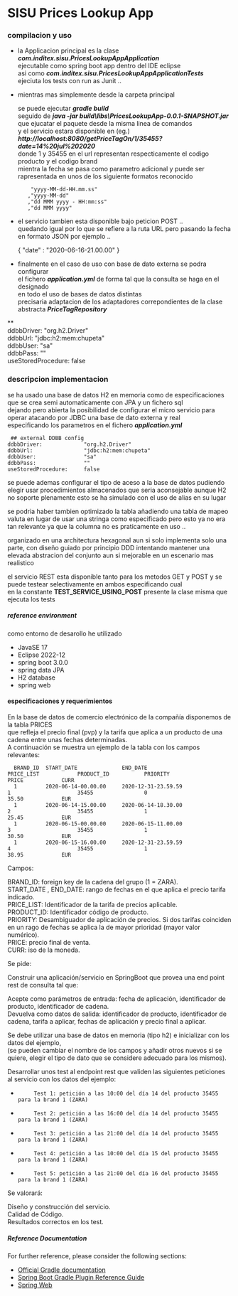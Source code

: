 # SISU Prices Lookup App

### compilacion y uso   

-  la Applicacion principal es la clase  
   ***com.inditex.sisu.PricesLookupAppApplication***  
  ejecutable como spring boot app dentro del IDE eclipse  
  asi como 
	   ***com.inditex.sisu.PricesLookupAppApplicationTests***  
ejeciuta los tests con run as Junit ..
  
  
- mientras mas simplemente desde la carpeta principal  

  se puede ejecutar 
	***gradle build***  
seguido de ***java -jar build\libs\PricesLookupApp-0.0.1-SNAPSHOT.jar***  
que ejucatar el paquete desde la misma linea de comandos  
y el servicio estara disponible en (eg.)  
 ***http://localhost:8080/getPriceTagOn/1/35455?date=14%20jul%202020***  
donde  1 y 35455 en el url representan respecticamente el codigo producto y el codigo brand  
mientra la fecha se pasa como parametro adicional y puede ser rapresentada en unos de los siguiente formatos reconocido  

		  "yyyy-MM-dd-HH.mm.ss"
		 ,"yyyy-MM-dd"              
		 ,"dd MMM yyyy - HH:mm:ss"
		 ,"dd MMM yyyy"

 
- el servicio tambien esta disponible bajo peticion POST ..   
quedando igual por lo que se refiere a la ruta URL pero pasando la fecha en formato JSON 
por ejemplo ..

	{ "date" : "2020-06-16-21.00.00" }
	
- finalmente en el caso de uso con base de dato externa se podra configurar  
el fichero ***application.yml*** de forma tal que la consulta se haga en el designado  
en todo el uso de bases de datos distintas   
precisaria adaptacion de los adaptadores correpondientes de la clase abstracta ***PriceTagRepository***


**  
ddbbDriver:             "org.h2.Driver"  
ddbbUrl:                "jdbc:h2:mem:chupeta"  
ddbbUser:               "sa"  
ddbbPass:               ""  
useStoredProcedure:     false	  

### descripcion implementacion

se ha usado una base de datos H2 en memoria como de especificaciones que se crea semi automaticamente con JPA y un fichero sql  
dejando pero abierta la posibilidad de configurar el micro servicio para operar atacando por JDBC una base de dato externa y real  
especificando los parametros en el fichero ***application.yml***  

~~~~
 ## external DDBB config
ddbbDriver:             "org.h2.Driver"
ddbbUrl:                "jdbc:h2:mem:chupeta"
ddbbUser:               "sa"
ddbbPass:               ""
useStoredProcedure:     false
~~~~

se puede ademas configurar el tipo de aceso a la base de datos pudiendo elegir usar procedimientos almacenados que seria aconsejable
aunque H2 no soporte plenamente esto se ha simulado con el uso de alias en su lugar   

se podria haber tambien optimizado la tabla añadiendo una tabla de mapeo valuta en lugar de usar una stringa como especificado 
pero esto ya no era tan relevante ya que la columna no es praticamente en uso .. 

organizado en una architectura hexagonal aun si solo implementa solo una parte, con diseño guiado por principio DDD
intentando mantener una elevada abstracion del conjunto aun si mejorable en un escenario mas realistico

el servicio REST esta disponible tanto para los metodos GET y POST 
y se puede testear selectivamente en ambos especificando cual  
en la constante **TEST_SERVICE_USING_POST** presente la clase misma que ejecuta los tests 

##### reference environment

como entorno de desarollo he utilizado 

- JavaSE 17
- Eclipse 2022-12
- spring boot 3.0.0
- spring data JPA
- H2 database
- spring web


#### especificaciones y requerimientos

En la base de datos de comercio electrónico de la compañía disponemos de la tabla PRICES  
 que refleja el precio final (pvp) y la tarifa que aplica a un producto de una cadena entre unas fechas determinadas.  
 A continuación se muestra un ejemplo de la tabla con los campos relevantes:
 
~~~~  
  BRAND_ID  START_DATE              END_DATE                            PRICE_LIST            PRODUCT_ID           PRIORITY                 PRICE            CURR
  1         2020-06-14-00.00.00     2020-12-31-23.59.59                 1                     35455                0                         35.50            EUR  
  1         2020-06-14-15.00.00     2020-06-14-18.30.00                 2                     35455                1                         25.45            EUR  
  1         2020-06-15-00.00.00     2020-06-15-11.00.00                 3                     35455                1                         30.50            EUR  
  1         2020-06-15-16.00.00     2020-12-31-23.59.59                 4                     35455                1                         38.95            EUR 
~~~~
Campos:  
 
BRAND_ID: foreign key de la cadena del grupo (1 = ZARA).  
START_DATE , END_DATE: rango de fechas en el que aplica el precio tarifa indicado.  
PRICE_LIST: Identificador de la tarifa de precios aplicable.  
PRODUCT_ID: Identificador código de producto.  
PRIORITY: Desambiguador de aplicación de precios. Si dos tarifas coinciden en un rago de fechas se aplica la de mayor prioridad (mayor valor numérico).  
PRICE: precio final de venta.  
CURR: iso de la moneda.  
 
Se pide:  
 
Construir una aplicación/servicio en SpringBoot que provea una end point rest de consulta  tal que:  
 
Acepte como parámetros de entrada: fecha de aplicación, identificador de producto, identificador de cadena.  
Devuelva como datos de salida: identificador de producto, identificador de cadena, tarifa a aplicar, fechas de aplicación y precio final a aplicar.  
 
Se debe utilizar una base de datos en memoria (tipo h2) e inicializar con los datos del ejemplo,  
(se pueden cambiar el nombre de los campos y añadir otros nuevos si se quiere, elegir el tipo de dato que se considere adecuado para los mismos).  
              
Desarrollar unos test al endpoint rest que  validen las siguientes peticiones al servicio con los datos del ejemplo:  
                                                                                       
  -          Test 1: petición a las 10:00 del día 14 del producto 35455   para la brand 1 (ZARA)
  -          Test 2: petición a las 16:00 del día 14 del producto 35455   para la brand 1 (ZARA)
  -          Test 3: petición a las 21:00 del día 14 del producto 35455   para la brand 1 (ZARA)
  -          Test 4: petición a las 10:00 del día 15 del producto 35455   para la brand 1 (ZARA)
  -          Test 5: petición a las 21:00 del día 16 del producto 35455   para la brand 1 (ZARA)
 
 
Se valorará:
 
Diseño y construcción del servicio.  
Calidad de Código.  
Resultados correctos en los test.  



##### Reference Documentation
For further reference, please consider the following sections:

* [Official Gradle documentation](https://docs.gradle.org)
* [Spring Boot Gradle Plugin Reference Guide](https://docs.spring.io/spring-boot/docs/3.0.0/gradle-plugin/reference/html/)
* [Spring Web](https://docs.spring.io/spring-boot/docs/3.0.0/reference/htmlsingle/#web)
  